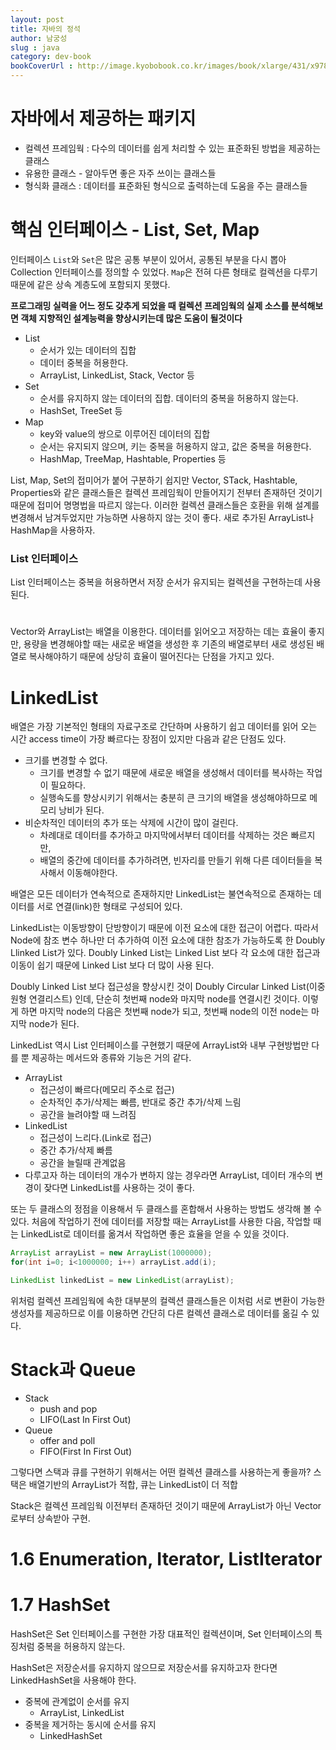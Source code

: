 ```yaml
---
layout: post
title: 자바의 정석
author: 남궁성 
slug : java 
category: dev-book
bookCoverUrl : http://image.kyobobook.co.kr/images/book/xlarge/431/x9788995379431.jpg
---
```


# 자바에서 제공하는 패키지
* 컬렉션 프레임웍 : 다수의 데이터를 쉽게 처리할 수 있는 표준화된 방법을 제공하는 클래스
* 유용한 클래스 - 알아두면 좋은 자주 쓰이는 클래스들
* 형식화 클래스 : 데이터를 표준화된 형식으로 출력하는데 도움을 주는 클래스들


# 핵심 인터페이스 - List, Set, Map
인터페이스 `List`와 `Set`은 많은 공통 부분이 있어서, 공통된 부분을 다시 뽑아 Collection 인터페이스를 정의할 수 있었다. `Map`은 전혀 다른 형태로 컬렉션을 다루기 때문에 같은 상속 계층도에 포함되지 못했다.

**프로그래밍 실력을 어느 정도 갖추게 되었을 때 컬렉션 프레임웍의 실제 소스를 분석해보면 객체 지향적인 설계능력을 향상시키는데 많은 도움이 될것이다**

* List
    * 순서가 있는 데이터의 집합
    * 데이터 중복을 허용한다.
    * ArrayList, LinkedList, Stack, Vector 등
* Set
    * 순서를 유지하지 않는 데이터의 집합. 데이터의 중복을 허용하지 않는다.
    * HashSet, TreeSet 등
* Map
    * key와 value의 쌍으로 이루어진 데이터의 집합
    * 순서는 유지되지 않으며, 키는 중복을 허용하지 않고, 값은 중복을 허용한다.
    * HashMap, TreeMap, Hashtable, Properties 등

List, Map, Set의 접미어가 붙어 구분하기 쉽지만 Vector, STack, Hashtable, Properties와 같은 클래스들은 컬렉션 프레임웍이 만들어지기 전부터 존재하던 것이기 때문에 접미어 명명법을 따르지 않는다. 이러한 컬렉션 클래스들은 호환을 위해 설계를 변경해서 남겨두었지만 가능하면 사용하지 않는 것이 좋다. 새로 추가된 ArrayList나 HashMap을 사용하자.


### List 인터페이스
List 인터페이스는 중복을 허용하면서 저장 순서가 유지되는 컬렉션을 구현하는데 사용된다.

# 
Vector와 ArrayList는 배열을 이용한다. 데이터를 읽어오고 저장하는 데는 효율이 좋지만, 용량을 변경해야할 때는 새로운 배열을 생성한 후 기존의 배열로부터 새로 생성된 배열로 복사해야하기 때문에 상당히 효율이 떨어진다는 단점을 가지고 있다.

# LinkedList
배열은 가장 기본적인 형태의 자료구조로 간단하며 사용하기 쉽고 데이터를 읽어 오는 시간 access time이 가장 빠르다는 장점이 있지만 다음과 같은 단점도 있다.
* 크기를 변경할 수 없다.
    * 크기를 변경할 수 없기 때문에 새로운 배열을 생성해서 데이터를 복사하는 작업이 필요하다.
    * 실행속도를 향상시키기 위해서는 충분히 큰 크기의 배열을 생성해야하므로 메모리 낭비가 된다.
* 비순차적인 데이터의 추가 또는 삭제에 시간이 많이 걸린다.
    * 차례대로 데이터를 추가하고 마지막에서부터 데이터를 삭제하는 것은 빠르지만,
    * 배열의 중간에 데이터를 추가하려면, 빈자리를 만들기 위해 다른 데이터들을 복사해서 이동해야한다.

배열은 모든 데이터가 연속적으로 존재하지만 LinkedList는 불연속적으로 존재하는 데이터를 서로 연결(link)한 형태로 구성되어 있다.

LinkedList는 이동방향이 단방향이기 때문에 이전 요소에 대한 접근이 어렵다. 따라서 Node에 참조 변수 하나만 더 추가하여 이전 요소에 대한 참조가 가능하도록 한 Doubly Llinked List가 있다. Doubly Linked List는 Linked List 보다 각 요소에 대한 접근과 이동이 쉽기 때문에 Linked List 보다 더 많이 사용 된다.

Doubly Linked List 보다 접근성을 향상시킨 것이 Doubly Circular Linked List(이중 원형 연결리스트) 인데, 단순히 첫번째 node와 마지막 node를 연결시킨 것이다. 이렇게 하면 마지막 node의 다음은 첫번째 node가 되고, 첫번째 node의 이전 node는 마지막 node가 된다.

LinkedList 역시 List 인터페이스를 구현했기 때문에 ArrayList와 내부 구현방법만 다를 뿐 제공하는 메서드와 종류와 기능은 거의 같다.


* ArrayList
    * 접근성이 빠르다(메모리 주소로 접근)
    * 순차적인 추가/삭제는 빠름, 반대로 중간 추가/삭제 느림
    * 공간을 늘려야할 때 느려짐
* LinkedList
    * 접근성이 느리다.(Link로 접근)
    * 중간 추가/삭제 빠름
    * 공간을 늘릴때 관계없음
* 다루고자 하는 데이터의 개수가 변하지 않는 경우라면 ArrayList, 데이터 개수의 변경이 잦다면 LinkedList를 사용하는 것이 좋다.


또는 두 클래스의 정점을 이용해서 두 클래스를 혼합해서 사용하는 방법도 생각해 볼 수 있다. 처음에 작업하기 전에 데이터를 저장할 때는 ArrayList를 사용한 다음, 작업할 때는 LinkedList로 데이터를 옮겨서 작업하면 좋은 효율을 얻을 수 있을 것이다.

```java
ArrayList arrayList = new ArrayList(1000000);
for(int i=0; i<1000000; i++) arrayList.add(i);

LinkedList linkedList = new LinkedList(arrayList);
```

위처럼 컬렉션 프레임웍에 속한 대부분의 컬렉션 클래스들은 이처럼 서로 변환이 가능한 생성자를 제공하므로 이를 이용하면 간단히 다른 컬렉션 클래스로 데이터를 옮길 수 있다.

# Stack과 Queue
* Stack
    * push and pop
    * LIFO(Last In First Out)
* Queue
    * offer and poll
    * FIFO(First In First Out)

그렇다면 스택과 큐를 구현하기 위해서는 어떤 컬렉션 클래스를 사용하는게 좋을까? 스택은 배열기반의 ArrayList가 적합, 큐는 LinkedList이 더 적합

Stack은 컬렉션 프레임웍 이전부터 존재하던 것이기 때문에 ArrayList가 아닌 Vector로부터 상속받아 구현.

# 1.6 Enumeration, Iterator, ListIterator

# 1.7 HashSet
HashSet은 Set 인터페이스를 구현한 가장 대표적인 컬렉션이며, Set 인터페이스의 특징처럼 중복을 허용하지 않는다.

HashSet은 저장순서를 유지하지 않으므로 저장순서를 유지하고자 한다면 LinkedHashSet을 사용해야 한다.

* 중복에 관계없이 순서를 유지
    * ArrayList, LinkedList
* 중복을 제거하는 동시에 순서를 유지
    * LinkedHashSet